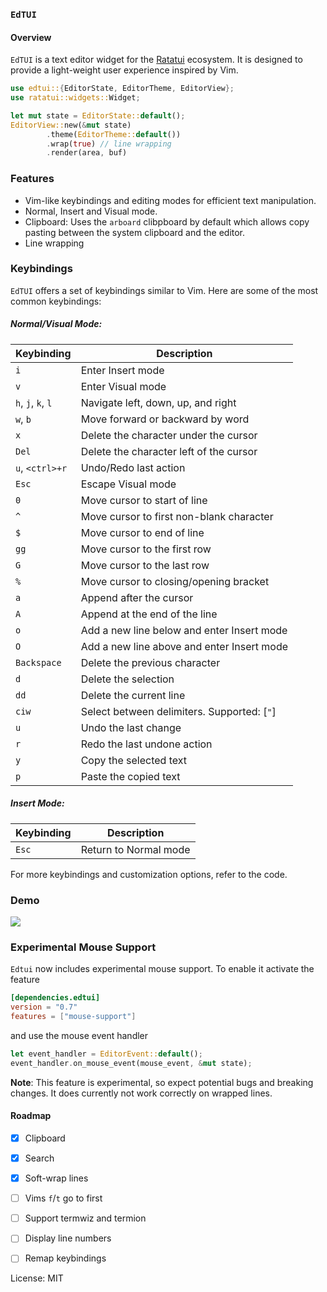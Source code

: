 ### `EdTUI`

#### Overview
`EdTUI` is a text editor widget for the [Ratatui](https://github.com/ratatui-org/ratatui) ecosystem.
It is designed to provide a light-weight user experience inspired by Vim.

```rust
use edtui::{EditorState, EditorTheme, EditorView};
use ratatui::widgets::Widget;

let mut state = EditorState::default();
EditorView::new(&mut state)
        .theme(EditorTheme::default())
        .wrap(true) // line wrapping
        .render(area, buf)
```

### Features
- Vim-like keybindings and editing modes for efficient text manipulation.
- Normal, Insert and Visual mode.
- Clipboard: Uses the `arboard` clibpboard by default which allows copy pasting between the
  system clipboard and the editor.
- Line wrapping

### Keybindings
`EdTUI` offers a set of keybindings similar to Vim. Here are some of the most common keybindings:

##### Normal/Visual Mode:

| Keybinding              | Description                                  |
|-------------------------|----------------------------------------------|
| `i`                     | Enter Insert mode                            |
| `v`                     | Enter Visual mode                            |
| `h`, `j`, `k`, `l`      | Navigate left, down, up, and right           |
| `w`, `b`                | Move forward or backward by word             |
| `x`                     | Delete the character under the cursor        |
| `Del`                   | Delete the character left of the cursor      |
| `u`, `<ctrl>+r`         | Undo/Redo last action                        |
| `Esc`                   | Escape Visual mode                           |
| `0`                     | Move cursor to start of line                 |
| `^`                     | Move cursor to first non-blank character     |
| `$`                     | Move cursor to end of line                   |
| `gg`                    | Move cursor to the first row                 |
| `G `                    | Move cursor to the last row                  |
| `%`                     | Move cursor to closing/opening bracket       |
| `a`                     | Append after the cursor                      |
| `A`                     | Append at the end of the line                |
| `o`                     | Add a new line below and enter Insert mode   |
| `O`                     | Add a new line above and enter Insert mode   |
| `Backspace`             | Delete the previous character                |
| `d`                     | Delete the selection                         |
| `dd`                    | Delete the current line                      |
| `ciw`                   | Select between delimiters. Supported: [`"`]  |
| `u`                     | Undo the last change                         |
| `r`                     | Redo the last undone action                  |
| `y`                     | Copy the selected text                       |
| `p`                     | Paste the copied text                        |

##### Insert Mode:

| Keybinding | Description                             |
|------------|-----------------------------------------|
| `Esc`      | Return to Normal mode                   |

For more keybindings and customization options, refer to the code.

### Demo

![](resources/app.gif)

### Experimental Mouse Support

`Edtui` now includes experimental mouse support. To enable it activate the feature
```toml
[dependencies.edtui]
version = "0.7"
features = ["mouse-support"]
```
and use the mouse event handler
```rust
let event_handler = EditorEvent::default();
event_handler.on_mouse_event(mouse_event, &mut state);
```

**Note**: This feature is experimental, so expect potential bugs and breaking changes. It does currently not work correctly on wrapped lines.

#### Roadmap

- [x] Clipboard
- [x] Search
- [x] Soft-wrap lines

- [ ] Vims `f`/`t` go to first
- [ ] Support termwiz and termion
- [ ] Display line numbers
- [ ] Remap keybindings

License: MIT
